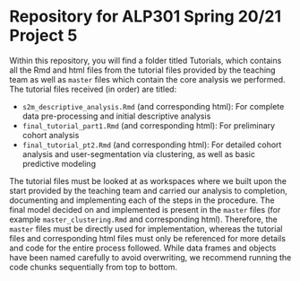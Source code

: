 # Repository for ALP301 Spring 20/21 Project 5

Within this repository, you will find a folder titled Tutorials, which contains all the Rmd and html files from the tutorial files provided by the teaching team as well as `master` files which contain the core analysis we performed. The tutorial files received (in order) are titled: 

* `s2m_descriptive_analysis.Rmd` (and corresponding html): For complete data pre-processing and initial descriptive analysis 
* `final_tutorial_part1.Rmd` (and corresponding html): For preliminary cohort analysis
* `final_tutorial_pt2.Rmd` (and corresponding html): For detailed cohort analysis and user-segmentation via clustering, as well as basic predictive modeling

The tutorial files must be looked at as workspaces where we built upon the start provided by the teaching team and carried our analysis to completion, documenting and implementing each of the steps in the procedure. The final model decided on and implemented is present in the `master` files (for example `master_clustering.Rmd` and corresponding html). Therefore, the `master` files must be directly used for implementation, whereas the tutorial files and corresponding html files must only be referenced for more details and code for the entire process followed. While data frames and objects have been named carefully to avoid overwriting, we recommend running the code chunks sequentially from top to bottom. 